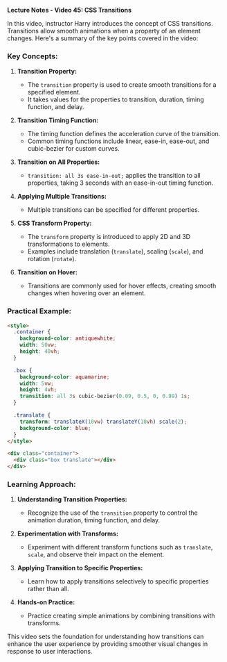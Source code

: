 **Lecture Notes - Video 45: CSS Transitions**

In this video, instructor Harry introduces the concept of CSS transitions. Transitions allow smooth animations when a property of an element changes. Here's a summary of the key points covered in the video:

### Key Concepts:

1. **Transition Property:**
   - The `transition` property is used to create smooth transitions for a specified element.
   - It takes values for the properties to transition, duration, timing function, and delay.

2. **Transition Timing Function:**
   - The timing function defines the acceleration curve of the transition.
   - Common timing functions include linear, ease-in, ease-out, and cubic-bezier for custom curves.

3. **Transition on All Properties:**
   - `transition: all 3s ease-in-out;` applies the transition to all properties, taking 3 seconds with an ease-in-out timing function.

4. **Applying Multiple Transitions:**
   - Multiple transitions can be specified for different properties.

5. **CSS Transform Property:**
   - The `transform` property is introduced to apply 2D and 3D transformations to elements.
   - Examples include translation (`translate`), scaling (`scale`), and rotation (`rotate`).

6. **Transition on Hover:**
   - Transitions are commonly used for hover effects, creating smooth changes when hovering over an element.

### Practical Example:

```html
<style>
  .container {
    background-color: antiquewhite;
    width: 50vw;
    height: 40vh;
  }

  .box {
    background-color: aquamarine;
    width: 5vw;
    height: 4vh;
    transition: all 3s cubic-bezier(0.09, 0.5, 0, 0.99) 1s;
  }

  .translate {
    transform: translateX(10vw) translateY(10vh) scale(2);
    background-color: blue;
  }
</style>

<div class="container">
  <div class="box translate"></div>
</div>
```

### Learning Approach:

1. **Understanding Transition Properties:**
   - Recognize the use of the `transition` property to control the animation duration, timing function, and delay.

2. **Experimentation with Transforms:**
   - Experiment with different transform functions such as `translate`, `scale`, and observe their impact on the element.

3. **Applying Transition to Specific Properties:**
   - Learn how to apply transitions selectively to specific properties rather than all.

4. **Hands-on Practice:**
   - Practice creating simple animations by combining transitions with transforms.

This video sets the foundation for understanding how transitions can enhance the user experience by providing smoother visual changes in response to user interactions.
